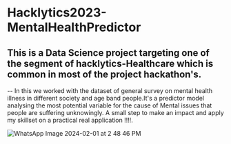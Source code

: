 # Hacklytics2023-MentalHealthPredictor
## This is a Data Science project targeting one of the segment of hacklytics-Healthcare which is common in most of the project hackathon's.


-- In this we worked with the dataset of general survey on mental health illness in different society and age band people.It's a predictor model analysing the most potential variable for the cause of Mental issues that people are suffering unknowingly.
A small step to make an impact and apply my skillset on a practical real application !!!!. 

![WhatsApp Image 2024-02-01 at 2 48 46 PM](https://github.com/ShristiSharan/Hacklytics2023-MentalHealthPredictor/assets/95679078/1ac7954e-bdaf-4bd6-8064-030334512a37)

